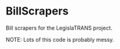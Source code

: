 # BillScrapers
Bill scrapers for the LegislaTRANS project.

NOTE: Lots of this code is probably messy.